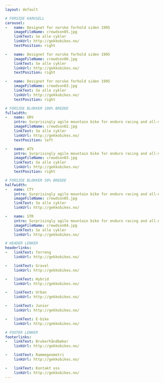 ```yaml
---
layout: default

# FORSIDE KARUSELL
carousel:
-   name: Designet for norske forhold siden 1995
    imageFileName: crewdson05.jpg
    linkText: Se alle cykler
    linkUrl: http://gekkobikes.no/
    textPosition: right

-   name: Designet for norske forhold siden 1995
    imageFileName: crewdson06.jpg
    linkText: Se alle cykler
    linkUrl: http://gekkobikes.no/
    textPosition: right

-   name: Designet for norske forhold siden 1995
    imageFileName: crewdson03.jpg
    linkText: Se alle cykler
    linkUrl: http://gekkobikes.no/
    textPosition: right

# FORSIDE BLOKKER 100% BREDDE 
fullwidth:
-   name: GRV
    intro: Surprisingly agile mountain bike for enduro racing and all-mountain competitions
    imageFileName: crewdson02.jpg
    linkText: Se alle cykler
    linkUrl: http://gekkobikes.no/
    textPosition: left

-   name: ATV
    intro: Surprisingly agile mountain bike for enduro racing and all-mountain competitions
    imageFileName: crewdson03.jpg
    linkText: Se alle cykler
    linkUrl: http://gekkobikes.no/
    textPosition: right

# FORSIDE BLOKKER 50% BREDDE 
halfwidth:
-   name: CTY
    intro: Surprisingly agile mountain bike for enduro racing and all-mountain competitions
    imageFileName: crewdson05.jpg
    linkText: Se alle cykler
    linkUrl: http://gekkobikes.no/

-   name: STR
    intro: Surprisingly agile mountain bike for enduro racing and all-mountain competitions
    imageFileName: crewdson04.jpg
    linkText: Se alle cykler
    linkUrl: http://gekkobikes.no/

# HEADER LENKER
headerlinks:
-   linkText: Terreng
    linkUrl: http://gekkobikes.no/

-   linkText: Gravel
    linkUrl: http://gekkobikes.no/

-   linkText: Hybrid
    linkUrl: http://gekkobikes.no/

-   linkText: Urban
    linkUrl: http://gekkobikes.no/

-   linkText: Junior
    linkUrl: http://gekkobikes.no/

-   linkText: E-bike
    linkUrl: http://gekkobikes.no/

# FOOTER LENKER
footerlinks:
-   linkText: Brukerhåndbøker
    linkUrl: http://gekkobikes.no/

-   linkText: Rammegeometri
    linkUrl: http://gekkobikes.no/

-   linkText: Kontakt oss
    linkUrl: http://gekkobikes.no/
---
```

